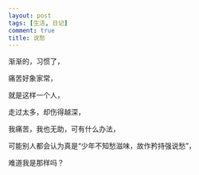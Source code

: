 ```yaml
---
layout: post
tags: [生活, 日记]
comment: true
title: 说愁
---
```


渐渐的，习惯了，

痛苦好象家常，

就是这样一个人，

走过太多，却伤得越深，

我痛苦，我也无助，可有什么办法，

可能别人都会认为真是“少年不知愁滋味，故作矜持强说愁”，

难道我是那样吗？

